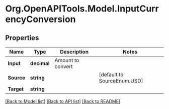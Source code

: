 # Org.OpenAPITools.Model.InputCurrencyConversion
## Properties

Name | Type | Description | Notes
------------ | ------------- | ------------- | -------------
**Input** | **decimal** | Amount to convert | 
**Source** | **string** |  | [default to SourceEnum.USD]
**Target** | **string** |  | 

[[Back to Model list]](../README.md#documentation-for-models) [[Back to API list]](../README.md#documentation-for-api-endpoints) [[Back to README]](../README.md)

